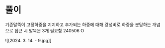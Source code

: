# 풀이
기존말뚝이 고정하중을 지지하고 추가되는 하중에 대해 강성비로 하중을 분담하는 개념으로 접근 시 말뚝은 3개 필요함
240506 O 

![[2024. 3. 14. - 9.jpg]]